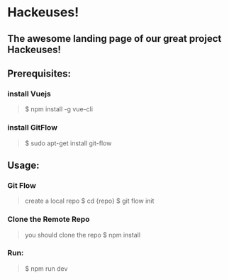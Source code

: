 # Hackeuses!

## The awesome landing page of our great project Hackeuses!


## Prerequisites:

### install Vuejs
> $ npm install -g vue-cli

### install GitFlow
> $ sudo apt-get install git-flow

## Usage:

### Git Flow
> create a local repo
> $ cd {repo}
> $ git flow init


### Clone the Remote Repo
> you should clone the repo
> $ npm install


### Run:
> $ npm run dev
